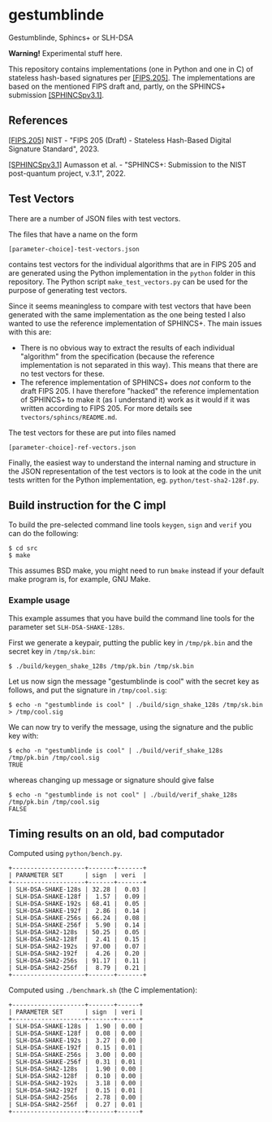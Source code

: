 # gestumblinde

Gestumblinde, Sphincs+ or SLH-DSA

**Warning!** Experimental stuff here.

This repository contains implementations (one in Python and one in C) of
stateless hash-based signatures per
[[FIPS.205]](https://csrc.nist.gov/pubs/fips/205/ipd). The
implementations are based on the mentioned FIPS draft and, partly, on
the SPHINCS+ submission
[[SPHINCSpv3.1]](https://sphincs.org/resources.html).

## References

[[FIPS.205]](https://csrc.nist.gov/pubs/fips/205/ipd)
  NIST - "FIPS 205 (Draft) - Stateless Hash-Based Digital Signature
  Standard", 2023.

[[SPHINCSpv3.1]](https://sphincs.org/resources.html)
Aumasson et al. - "SPHINCS+: Submission to the NIST post-quantum
  project, v.3.1", 2022.

## Test Vectors

There are a number of JSON files with test vectors.

The files that have a name on the form

    [parameter-choice]-test-vectors.json

contains test vectors for the individual algorithms that are in FIPS
205 and are generated using the Python implementation in the `python`
folder in this repository. The Python script `make_test_vectors.py` can
be used for the purpose of generating test vectors.

Since it seems meaningless to compare with test vectors that have been
generated with the same implementation as the one being tested I also
wanted to use the reference implementation of SPHINCS+. The main issues
with this are:

* There is no obvious way to extract the results of each individual
  "algorithm" from the specification (because the reference
  implementation is not separated in this way). This means that there
  are no test vectors for these.
* The reference implementation of SPHINCS+ does _not_ conform to the
  draft FIPS 205. I have therefore "hacked" the reference
  implementation of SPHINCS+ to make it (as I understand it) work as it
  would if it was written according to FIPS 205. For more details see
  `tvectors/sphincs/README.md`.

The test vectors for these are put into files named

    [parameter-choice]-ref-vectors.json

Finally, the easiest way to understand the internal naming and structure
in the JSON representation of the test vectors is to look at the code in
the unit tests written for the Python implementation, eg.
`python/test-sha2-128f.py`.

## Build instruction for the C impl

To build the pre-selected command line tools `keygen`, `sign` and
`verif` you can do the following:

```console
$ cd src
$ make
```

This assumes BSD make, you might need to run `bmake` instead if your
default make program is, for example, GNU Make.

### Example usage

This example assumes that you have build the command line tools for the
parameter set `SLH-DSA-SHAKE-128s`.

First we generate a keypair, putting the public key in `/tmp/pk.bin`
and the secret key in `/tmp/sk.bin`:

```console
$ ./build/keygen_shake_128s /tmp/pk.bin /tmp/sk.bin
```

Let us now sign the message "gestumblinde is cool" with the secret key
as follows, and put the signature in `/tmp/cool.sig`:

```console
$ echo -n "gestumblinde is cool" | ./build/sign_shake_128s /tmp/sk.bin > /tmp/cool.sig
```

We can now try to verify the message, using the signature and the
public key with:

```console
$ echo -n "gestumblinde is cool" | ./build/verif_shake_128s /tmp/pk.bin /tmp/cool.sig
TRUE
```

whereas changing up message or signature should give false

```console
$ echo -n "gestumblinde is not cool" | ./build/verif_shake_128s /tmp/pk.bin /tmp/cool.sig
FALSE
```

## Timing results on an old, bad computador

Computed using `python/bench.py`.

    +--------------------+-------+-------+
    | PARAMETER SET      | sign  | veri  |
    +--------------------+-------+-------+
    | SLH-DSA-SHAKE-128s | 32.28 |  0.03 |
    | SLH-DSA-SHAKE-128f |  1.57 |  0.09 |
    | SLH-DSA-SHAKE-192s | 68.41 |  0.05 |
    | SLH-DSA-SHAKE-192f |  2.86 |  0.14 |
    | SLH-DSA-SHAKE-256s | 66.24 |  0.08 |
    | SLH-DSA-SHAKE-256f |  5.90 |  0.14 |
    | SLH-DSA-SHA2-128s  | 50.25 |  0.05 |
    | SLH-DSA-SHA2-128f  |  2.41 |  0.15 |
    | SLH-DSA-SHA2-192s  | 97.00 |  0.07 |
    | SLH-DSA-SHA2-192f  |  4.26 |  0.20 |
    | SLH-DSA-SHA2-256s  | 91.17 |  0.11 |
    | SLH-DSA-SHA2-256f  |  8.79 |  0.21 |
    +--------------------+-------+-------+

Computed using `./benchmark.sh` (the C implementation):

    +--------------------+-------+------+
    | PARAMETER SET      | sign  | veri |
    +--------------------+-------+------+
    | SLH-DSA-SHAKE-128s |  1.90 | 0.00 |
    | SLH-DSA-SHAKE-128f |  0.08 | 0.00 |
    | SLH-DSA-SHAKE-192s |  3.27 | 0.00 |
    | SLH-DSA-SHAKE-192f |  0.15 | 0.01 |
    | SLH-DSA-SHAKE-256s |  3.00 | 0.00 |
    | SLH-DSA-SHAKE-256f |  0.31 | 0.01 |
    | SLH-DSA-SHA2-128s  |  1.90 | 0.00 |
    | SLH-DSA-SHA2-128f  |  0.10 | 0.00 |
    | SLH-DSA-SHA2-192s  |  3.18 | 0.00 |
    | SLH-DSA-SHA2-192f  |  0.15 | 0.01 |
    | SLH-DSA-SHA2-256s  |  2.78 | 0.00 |
    | SLH-DSA-SHA2-256f  |  0.27 | 0.01 |
    +--------------------+-------+------+
